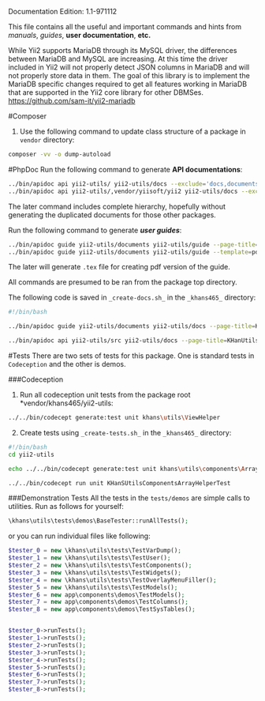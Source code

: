 Documentation Edition: 1.1-971112

This file contains all the useful and important commands and hints from _manuals_, *guides*, **user documentation**, __etc.__

While Yii2 supports MariaDB through its MySQL driver, the differences between MariaDB and MySQL are increasing. At this time the driver included in Yii2 will not properly detect JSON columns in MariaDB and will not properly store data in them.
The goal of this library is to implement the MariaDB specific changes required to get all features working in MariaDB that are supported in the Yii2 core library for other DBMSes.
https://github.com/sam-it/yii2-mariadb


#Composer
1. Use the following command to update class structure of a package in `vendor` directory:

```bash
composer -vv -o dump-autoload
```

#PhpDoc
Run the following command to generate **API documentations**:

```bash
../bin/apidoc api yii2-utils/ yii2-utils/docs --exclude='docs,documents,tests' --page-title=KHanUtils --interactive=0 --guide=../guide
../bin/apidoc api yii2-utils/,vendor/yiisoft/yii2 yii2-utils/docs --exclude='vendor,docs,documents,tests' --page-title=KHanUtils --interactive=0 --guide=../guide

```
The later command includes complete hierarchy, hopefully without generating the duplicated documents for those other packages.


Run the following command to generate **_user guides_**:

```bash
../bin/apidoc guide yii2-utils/documents yii2-utils/guide --page-title=KHanUtils --interactive=0 --guide-prefix= --apiDocs=../docs
../bin/apidoc guide yii2-utils/documents yii2-utils/guide --template=pdf --page-title=KHanUtils --interactive=0 --apiDocs=../docs 
```
The later will generate `.tex` file for creating pdf version of the guide.
 
All commands are presumed to be ran from the package top directory.

The following code is saved in `_create-docs.sh_` in the `_khans465_` directory:

```bash
#!/bin/bash

../bin/apidoc guide yii2-utils/documents yii2-utils/docs --page-title=KHanUtils --interactive=0 --guide-prefix=g_ api-docs=yii2-utils/docs

../bin/apidoc api yii2-utils/src yii2-utils/docs --page-title=KHanUtils --interactive=0 --guide-prefix=g_ api-docs=yii2-utils/docs
``` 

#Tests
There are two sets of tests for this package. One is standard tests in `Codeception` and the other is demos.

###Codeception
1. Run all codeception unit tests from the package root *vendor/khans465/yii2-utils:

```bash
../../bin/codecept generate:test unit khans\utils\ViewHelper
```
2. Create tests using  `_create-tests.sh_` in the `_khans465_` directory:

```bash
#!/bin/bash
cd yii2-utils

echo ../../bin/codecept generate:test unit khans\utils\components\ArrayHelper

../../bin/codecept run unit KHanSUtilsComponentsArrayHelperTest
```

###Demonstration Tests
All the tests in the `tests/demos` are simple calls to utilities. Run as follows for yourself:

```php
\khans\utils\tests\demos\BaseTester::runAllTests();
```

or you can run individual files like following:

```php
$tester_0 = new \khans\utils\tests\TestVarDump();
$tester_1 = new \khans\utils\tests\TestUser();
$tester_2 = new \khans\utils\tests\TestComponents();
$tester_3 = new \khans\utils\tests\TestWidgets();
$tester_4 = new \khans\utils\tests\TestOverlayMenuFiller();
$tester_5 = new \khans\utils\tests\TestModels();
$tester_6 = new app\components\demos\TestModels();
$tester_7 = new app\components\demos\TestColumns();
$tester_8 = new app\components\demos\TestSysTables();


$tester_0->runTests();
$tester_1->runTests();
$tester_2->runTests();
$tester_3->runTests();
$tester_4->runTests();
$tester_5->runTests();
$tester_6->runTests();
$tester_7->runTests();
$tester_8->runTests();
```
